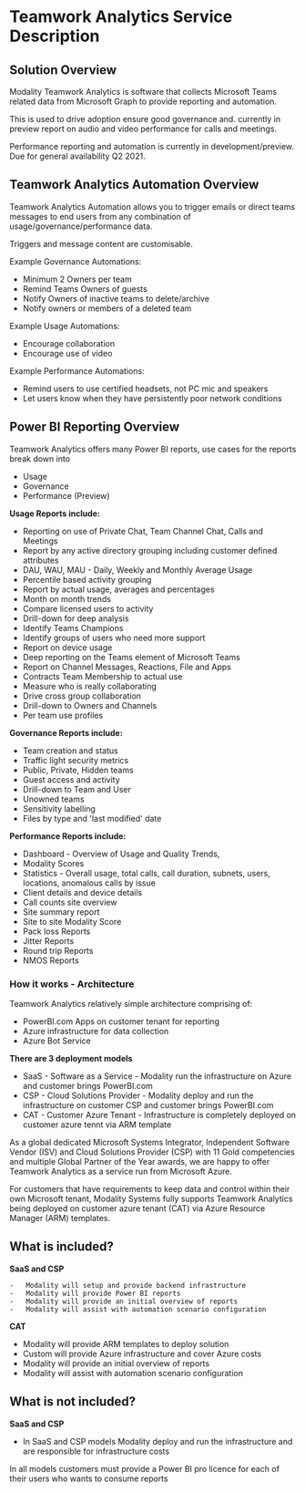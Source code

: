 

# Teamwork Analytics Service Description



## Solution Overview

Modality Teamwork Analytics is software that collects Microsoft Teams related data from Microsoft Graph to provide reporting and automation.

This is used to drive adoption ensure good governance and. currently in preview report on audio and video performance for calls and meetings.

Performance reporting and automation is currently in development/preview. Due for general availability Q2 2021. 



## Teamwork Analytics Automation Overview

Teamwork Analytics Automation allows you to trigger emails or direct teams messages to end users from any combination of usage/governance/performance data.

Triggers and message content are customisable.

Example Governance Automations:

- Minimum 2 Owners per team
- Remind Teams Owners of guests
- Notify Owners of inactive teams to delete/archive
- Notify owners or members of a deleted team

Example Usage Automations:

- Encourage collaboration
- Encourage use of video

Example Performance Automations:

- Remind users to use certified headsets, not PC mic and speakers
- Let users know when they have persistently poor network conditions



## Power BI Reporting Overview

Teamwork Analytics offers many Power BI reports, use cases for the reports break down into

- Usage 
- Governance
- Performance (Preview)

**Usage Reports include:**

- Reporting on use of Private Chat, Team Channel Chat, Calls and Meetings
- Report by any active directory grouping including customer defined attributes
- DAU, WAU, MAU - Daily, Weekly and Monthly Average Usage
- Percentile based activity grouping
- Report by actual usage, averages and percentages
- Month on month trends
- Compare licensed users to activity
- Drill-down for deep analysis
- Identify Teams Champions
- Identify groups of users who need more support
- Report on device usage
- Deep reporting on the Teams element of Microsoft Teams
- Report on Channel Messages, Reactions, File and Apps
- Contracts Team Membership to actual use
- Measure who is really collaborating
- Drive cross group collaboration
- Drill-down to Owners and Channels
- Per team use profiles



**Governance Reports include:**

- Team creation and status
- Traffic light security metrics
- Public, Private, Hidden teams
- Guest access and activity
- Drill-down to Team and User
- Unowned teams
- Sensitivity labelling
- Files by type and 'last modified' date



**Performance Reports include:**

- Dashboard - Overview of Usage and Quality Trends, 
- Modality Scores
- Statistics - Overall usage, total calls, call duration, subnets, users, locations, anomalous calls by issue
- Client details and device details
- Call counts site overview
- Site summary report
- Site to site Modality Score
- Pack loss Reports
- Jitter Reports
- Round trip Reports
- NMOS Reports



### How it works - Architecture

Teamwork Analytics relatively simple architecture comprising of:

- PowerBI.com Apps on customer tenant for reporting
- Azure infrastructure for data collection
- Azure Bot Service

**There are 3 deployment models**

- SaaS - Software as a Service - Modality run the infrastructure on Azure and customer brings PowerBI.com
- CSP - Cloud Solutions Provider - Modality deploy and run the infrastructure on customer CSP and customer brings PowerBI.com
- CAT - Customer Azure Tenant - Infrastructure is completely deployed on customer azure tennt via ARM template 

As a global dedicated Microsoft Systems Integrator, Independent Software Vendor (ISV) and Cloud Solutions Provider (CSP) with 11 Gold competencies and multiple Global Partner of the Year awards, we are happy to offer Teamwork Analytics as a service run from Microsoft Azure.

For customers that have requirements to keep data and control within their own Microsoft tenant, Modality Systems fully supports Teamwork Analytics being deployed on customer azure tenant (CAT) via Azure Resource Manager (ARM) templates.



## What is included?

**SaaS and CSP**

	-	Modality will setup and provide backend infrastructure
	-	Modality will provide Power BI reports
	-	Modality will provide an initial overview of reports
	-	Modality will assist with automation scenario configuration

**CAT**

 -	Modality will provide ARM templates to deploy solution
 -	Custom will provide Azure infrastructure and cover Azure costs
 -	Modality will provide an initial overview of reports
 -	Modality will assist with automation scenario configuration

## What is not included?

**SaaS and CSP**

- In SaaS and CSP models Modality deploy and run the infrastructure and are responsible for infrastructure costs

In all models customers must provide a Power BI pro licence for each of their users who wants to consume reports





